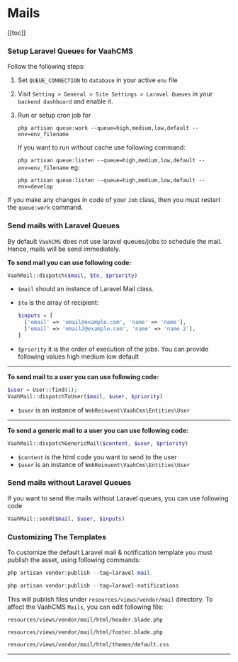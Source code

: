 # Mails

[[toc]]

### Setup Laravel Queues for VaahCMS

Follow the following steps:

1. Set `QUEUE_CONNECTION` to `database` in your active `env` file

2. Visit `Setting > General > Site Settings > Laravel Queues` in your `backend dashboard` and enable it.

3. Run or setup cron job for 

   ```php artisan queue:work --queue=high,medium,low,default --env=env_filename```

   If you want to run without cache use following command:

   ```php artisan queue:listen --queue=high,medium,low,default --env=env_filename```
   eg:

    `php artisan queue:listen --queue=high,medium,low,default --env=develop`


If you make any changes in code of your `Job` class, then you must restart the `queue:work` command.



### Send mails with Laravel Queues

By default `VaahCMS` does not use laravel queues/jobs to schedule the mail. Hence, mails will be send immediately.

**To send mail you can use following code:**

```php
VaahMail::dispatch($mail, $to, $priority)
```

- `$mail` should an instance of Laravel Mail class.

- `$to` is the array of recipient:

  ```php
  $inputs = [
    ['email' => 'email@example.com', 'name' => 'name'],
    ['email' => 'email2@example.com', 'name' => 'name 2'],
  ]
  ```

- `$priority` it is the order of execution of the jobs. You can provide following values high medium low default

------

**To send mail to a user you can use following code:**

```php
$user = User::find(1);
VaahMail::dispatchToUser($mail, $user, $priority)
```

- `$user` is an instance of `WebReinvent\VaahCms\Entities\User`



------

**To send a generic mail to a user you can use following code:**

```php
VaahMail::dispatchGenericMail($content, $user, $priority)
```

- `$content` is the html code you want to send to the user
- `$user` is an instance of `WebReinvent\VaahCms\Entities\User`



### Send mails without Laravel Queues

If you want to send the mails without Laravel queues, you can use following code

```php
VaahMail::send($mail, $user, $inputs)
```



### Customizing The Templates

To customize the default Laravel mail & notification template you must publish the asset, using following commands:

```php
php artisan vendor:publish --tag=laravel-mail
```

```php
php artisan vendor:publish --tag=laravel-notifications
```




This will publish files under `resources/views/vendor/mail` directory. To affect the VaahCMS `Mails`, you can edit following file:

```
resources/views/vendor/mail/html/header.blade.php
```

```
resources/views/vendor/mail/html/footer.blade.php
```

```
resources/views/vendor/mail/html/themes/default.css
```

------

